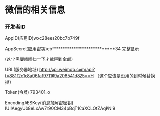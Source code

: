 # 微信的相关信息

### 开发者ID

AppID(应用ID)wxc28eea20bc7b749f

AppSecret(应用密钥)eb****************************34 完整显示

(这个需要闹闹扫一下才能得到全部)

URL(服务器地址) http://api.weimob.com/api?t=881f2c1e8a06faf971169a208541d825==H （这个应该是没用的到时候替换掉）

Token(令牌) 793401_o 

EncodingAESKey(消息加解密密钥) IUIlAegyUS8eLxAw7r9OCM34pBqT1CaXCLOtZAqPNl9

